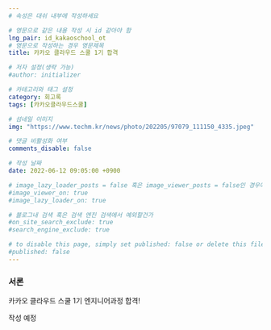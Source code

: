 ```yaml
---
# 속성은 대쉬 내부에 작성하세요

# 영문으로 같은 내용 작성 시 id 같아야 함
lng_pair: id_kakaoschool_ot
# 영문으로 작성하는 경우 영문제목
title: 카카오 클라우드 스쿨 1기 합격

# 저자 설정(생략 가능)
#author: initializer

# 카테고리와 태그 설정
category: 회고록
tags: [카카오클라우드스쿨]

# 섬네일 이미지
img: "https://www.techm.kr/news/photo/202205/97079_111150_4335.jpeg"

# 댓글 비활성화 여부
comments_disable: false

# 작성 날짜
date: 2022-06-12 09:05:00 +0900

# image_lazy_loader_posts = false 혹은 image_viewer_posts = false인 경우에만 사용하세요
#image_viewer_on: true
#image_lazy_loader_on: true

# 블로그내 검색 혹은 검색 엔진 검색에서 예외할건가
#on_site_search_exclude: true
#search_engine_exclude: true

# to disable this page, simply set published: false or delete this file
#published: false
---
```

### 서론
<!-- outline-start -->

카카오 클라우드 스쿨 1기 엔지니어과정 합격!

<!-- outline-end -->


작성 예정
